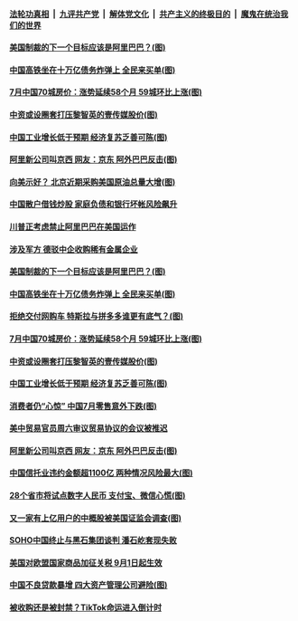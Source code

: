 ####  [法轮功真相](../../../../basic/blob/master/README.md?t=08162231) &nbsp;|&nbsp; [九评共产党](../../../../9ping.md/blob/master/README.md?t=08162231) &nbsp;|&nbsp; [解体党文化](../../../../jtdwh.md/blob/master/README.md?t=08162231)  &nbsp;|&nbsp; [共产主义的终极目的](../../../../gczydzjmd.md/blob/master/README.md?t=08162231) &nbsp;|&nbsp; [魔鬼在统治我们的世界](../../../../mgztzwmdsj.md/blob/master/README.md?t=08162231) 

#### [美国制裁的下一个目标应该是阿里巴巴？(图)](../pages/p5/943087.md?t=08162231) 

#### [中国高铁坐在十万亿债务炸弹上 全民来买单(图)](../pages/p5/943093.md?t=08162231) 

#### [7月中国70城房价：涨势延续58个月 59城环比上涨(图)](../pages/p5/943094.md?t=08162231) 

#### [中资或设圈套打压黎智英的壹传媒股价(图)](../pages/p5/943076.md?t=08162231) 

#### [中国工业增长低于预期 经济复苏乏善可陈(图)](../pages/p5/943074.md?t=08162231) 

#### [阿里新公司叫京西 网友：京东 阿外巴巴反击(图)](../pages/p5/943035.md?t=08162231) 

#### [向美示好？ 北京近期采购美国原油总量大增(图)](../pages/p5/943187.md?t=08162231) 

#### [中国散户借钱炒股 家庭负债和银行坏帐风险飙升](../pages/p5/943181.md?t=08162231) 

#### [川普正考虑禁止阿里巴巴在美国运作](../pages/p5/943180.md?t=08162231) 

#### [涉及军方 德驳中企收购稀有金属企业](../pages/p5/943134.md?t=08162231) 

#### [美国制裁的下一个目标应该是阿里巴巴？(图)](../pages/p5/943087.md?t=08162231) 

#### [中国高铁坐在十万亿债务炸弹上 全民来买单(图)](../pages/p5/943093.md?t=08162231) 

#### [拒绝交付网购车 特斯拉与拼多多谁更有底气？(图)](../pages/p5/943107.md?t=08162231) 

#### [7月中国70城房价：涨势延续58个月 59城环比上涨(图)](../pages/p5/943094.md?t=08162231) 

#### [中资或设圈套打压黎智英的壹传媒股价(图)](../pages/p5/943076.md?t=08162231) 

#### [中国工业增长低于预期 经济复苏乏善可陈(图)](../pages/p5/943074.md?t=08162231) 

#### [消费者仍“心惊” 中国7月零售意外下跌(图)](../pages/p5/943071.md?t=08162231) 

#### [美中贸易官员周六审议贸易协议的会议被推迟](../pages/p5/943036.md?t=08162231) 

#### [阿里新公司叫京西 网友：京东 阿外巴巴反击(图)](../pages/p5/943035.md?t=08162231) 

#### [中国信托业违约金额超1100亿 两种情况风险最大(图)](../pages/p5/943006.md?t=08162231) 

#### [28个省市将试点数字人民币 支付宝、微信心慌(图)](../pages/p5/942993.md?t=08162231) 

#### [又一家有上亿用户的中概股被美国证监会调查(图)](../pages/p5/942994.md?t=08162231) 

#### [SOHO中国终止与黑石集团谈判 潘石屹套现失败](../pages/p5/942990.md?t=08162231) 

#### [美国对欧盟国家商品加征关税 9月1日起生效](../pages/p5/942988.md?t=08162231) 

#### [中国不良贷款暴增 四大资产管理公司避险(图)](../pages/p5/942978.md?t=08162231) 

#### [被收购还是被封禁？TikTok命运进入倒计时](../pages/p5/942975.md?t=08162231) 

